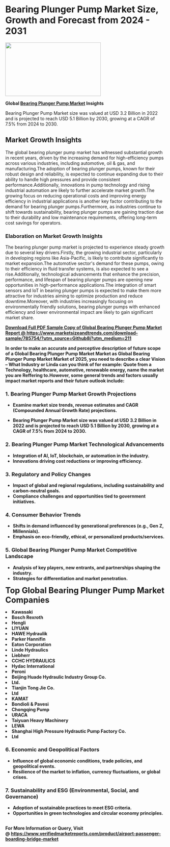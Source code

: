 <H1>Bearing Plunger Pump Market Size, Growth and Forecast from 2024 - 2031</H1><img class="aligncenter size-medium wp-image-584254" src="https://thirdeyenews.in/wp-content/uploads/2024/09/Global-Market-Research-300x168.jpeg" alt="" width="300" height="168" /><p><strong>Global&nbsp;<a href="https://www.marketsizeandtrends.com/download-sample/785754/?utm_source=Github8j?utm_medium=211">Bearing Plunger Pump Market</a> Insights</strong></p><p>Bearing Plunger Pump Market size was valued at USD 3.2 Billion in 2022 and is projected to reach USD 5.1 Billion by 2030, growing at a CAGR of 7.5% from 2024 to 2030.</p><p><h2>Market Growth Insights</h2> <p>The global bearing plunger pump market has witnessed substantial growth in recent years, driven by the increasing demand for high-efficiency pumps across various industries, including automotive, oil & gas, and manufacturing.The adoption of bearing plunger pumps, known for their robust design and reliability, is expected to continue expanding due to their ability to handle high pressures and provide consistent performance.Additionally, innovations in pump technology and rising industrial automation are likely to further accelerate market growth.The growing focus on reducing operational costs and improving energy efficiency in industrial applications is another key factor contributing to the demand for bearing plunger pumps.Furthermore, as industries continue to shift towards sustainability, bearing plunger pumps are gaining traction due to their durability and low maintenance requirements, offering long-term cost savings for operators.</p> <p><strong><a href="#"></a></strong></p> <h3>Elaboration on Market Growth Insights</h3> <p>The bearing plunger pump market is projected to experience steady growth due to several key drivers.Firstly, the growing industrial sector, particularly in developing regions like Asia-Pacific, is likely to contribute significantly to market expansion.The automotive sector's demand for these pumps, owing to their efficiency in fluid transfer systems, is also expected to see a rise.Additionally, technological advancements that enhance the precision, performance, and lifespan of bearing plunger pumps are opening new opportunities in high-performance applications.The integration of smart sensors and IoT in bearing plunger pumps is expected to make them more attractive for industries aiming to optimize production and reduce downtime.Moreover, with industries increasingly focusing on environmentally friendly solutions, bearing plunger pumps with enhanced efficiency and lower environmental impact are likely to gain significant market share.</p> <p><strong><a href="#"></p><p><span class=""><strong>Download Full PDF Sample Copy of Global Bearing Plunger Pump Market Report</strong> @ <a href="https://www.marketsizeandtrends.com/download-sample/785754/?utm_source=Github8j?utm_medium=211" target="_blank">https://www.marketsizeandtrends.com/download-sample/785754/?utm_source=Github8j?utm_medium=211</a></span></p><p>In order to make an accurate and perceptive description of future scope of a Global&nbsp;Bearing Plunger Pump Market Market as Global&nbsp;Bearing Plunger Pump Market Market of 2025, you need to describe a clear Vision &ndash; What Industry or Linda can you think of for example: Quote from a Technology, healthcare, automotive, renewable energy, name the market you are Reffering to.However, some general trends and factors usually impact market reports and their future outlook include:</p><h3>1.&nbsp;<strong>Bearing Plunger Pump Market Growth Projections</strong></h3><ul><li>Examine market size trends, revenue estimates and CAGR (Compounded Annual Growth Rate) projections.</li><li><p>Bearing Plunger Pump Market size was valued at USD 3.2 Billion in 2022 and is projected to reach USD 5.1 Billion by 2030, growing at a CAGR of 7.5% from 2024 to 2030.</p></li></ul><h3>2.&nbsp;<strong>Bearing Plunger Pump Market Technological Advancements</strong></h3><ul><li>Integration of AI, IoT, blockchain, or automation in the industry.</li><li>Innovations driving cost reductions or improving efficiency.</li></ul><h3>3.&nbsp;<strong>Regulatory and Policy Changes</strong></h3><ul><li>Impact of global and regional regulations, including sustainability and carbon-neutral goals.</li><li>Compliance challenges and opportunities tied to government initiatives.</li></ul><h3>4.&nbsp;<strong>Consumer Behavior Trends</strong></h3><ul><li>Shifts in demand influenced by generational preferences (e.g., Gen Z, Millennials).</li><li>Emphasis on eco-friendly, ethical, or personalized products/services.</li></ul><h3>5.&nbsp;<strong>Global Bearing Plunger Pump Market Competitive Landscape</strong></h3><ul><li>Analysis of key players, new entrants, and partnerships shaping the industry.</li><li>Strategies for differentiation and market penetration.</li></ul><p data-pm-slice="1 1 []"><span style="color: inherit; font-family: inherit; font-size: 25px;">Top Global Bearing Plunger Pump Market Companies</span></p><div class="" data-test-id=""><p><li>Kawasaki</li><li> Bosch Rexroth</li><li> Hengli</li><li> LIYUAN</li><li> HAWE Hydraulik</li><li> Parker Hannifin</li><li> Eaton Corporation</li><li> Linde Hydraulics</li><li> Liebherr</li><li> CCHC HYDRAULICS</li><li> Hydac International</li><li> Peroni</li><li> Beijing Huade Hydraulic Industry Group Co.</li><li> Ltd.</li><li> Tianjin Tong Jie Co.</li><li> Ltd</li><li> KAMAT</li><li> Bondioli & Pavesi</li><li> Chongqing Pump</li><li> URACA</li><li> Taiyuan Heavy Machinery</li><li> LEWA</li><li> Shanghai High Pressure Hydrautic Pump Factory Co.</li><li> Ltd</li></p></div><h3>6.&nbsp;<strong>Economic and Geopolitical Factors</strong></h3><ul><li>Influence of global economic conditions, trade policies, and geopolitical events.</li><li>Resilience of the market to inflation, currency fluctuations, or global crises.</li></ul><h3>7.&nbsp;<strong>Sustainability and ESG (Environmental, Social, and Governance)</strong></h3><ul><li>Adoption of sustainable practices to meet ESG criteria.</li><li>Opportunities in green technologies and circular economy principles.</li></ul><h2><strong style="font-size: 14px;">For More Information or Query, Visit @&nbsp;</strong><a style="background-color: #ffffff; font-size: 14px;" href="https://www.marketsizeandtrends.com/report/bearing-plunger-pump-market/" target="_blank">https://www.verifiedmarketreports.com/product/airport-passenger-boarding-bridge-market</a></h2>